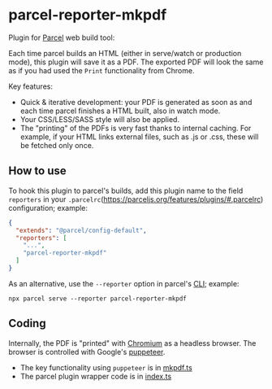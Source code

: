 # parcel-reporter-mkpdf

Plugin for [Parcel](https://parceljs.org) web build tool:

Each time parcel builds an HTML (either in serve/watch or production mode), this plugin will save it as a PDF.
The exported PDF will look the same as if you had used the `Print` functionality from Chrome.

Key features:

* Quick & iterative development: your PDF is generated as soon as and each time parcel finishes a HTML built, also in watch mode.
* Your CSS/LESS/SASS style will also be applied.
* The "printing" of the PDFs is very fast thanks to internal caching. For example, if your HTML links external files, such as .js or .css, these will be fetched only once.


## How to use

To hook this plugin to parcel's builds, add this plugin name to the field `reporters` in your `.parcelrc`(https://parceljs.org/features/plugins/#.parcelrc) configuration; example:

```json
{
  "extends": "@parcel/config-default",
  "reporters": [
    "...",
    "parcel-reporter-mkpdf"
  ]
}
```

As an alternative, use the `--reporter` option in parcel's [CLI](https://parceljs.org/getting-started/migration/#cli); example:

```shell
npx parcel serve --reporter parcel-reporter-mkpdf
```


## Coding

Internally, the PDF is "printed" with [Chromium](https://github.com/chromium/chromium) as a headless browser. The browser is controlled with Google's [puppeteer](https://github.com/puppeteer/puppeteer).

* The key functionality using `puppeteer` is in [mkpdf.ts](./workspaces/mkpdf/src/mkpdf.ts#L67)
* The parcel plugin wrapper code is in [index.ts](./src/index.ts#L35)
